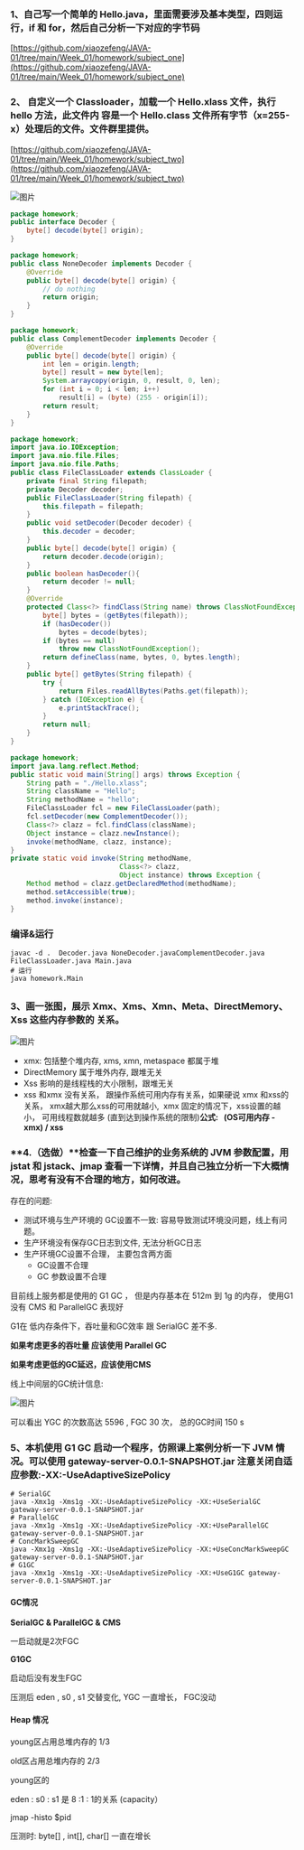### 1、自己写一个简单的 Hello.java，里面需要涉及基本类型，四则运行，if 和 for，然后自己分析一下对应的字节码

[https://github.com/xiaozefeng/JAVA-01/tree/main/Week_01/homework/subject_one](https://github.com/xiaozefeng/JAVA-01/tree/main/Week_01/homework/subject_one)


### 2、 自定义一个 Classloader，加载一个 Hello.xlass 文件，执行 hello 方法，此文件内 容是一个 Hello.class 文件所有字节（x=255-x）处理后的文件。文件群里提供。

[https://github.com/xiaozefeng/JAVA-01/tree/main/Week_01/homework/subject_two](https://github.com/xiaozefeng/JAVA-01/tree/main/Week_01/homework/subject_two)

![图片](https://uploader.shimo.im/f/FjjFHjf2x1BG3zQC.png!thumbnail?fileGuid=jVJcRYRRkD3hgWvC)

```java
package homework;
public interface Decoder {
    byte[] decode(byte[] origin);
}
```
```java
package homework;
public class NoneDecoder implements Decoder {
    @Override
    public byte[] decode(byte[] origin) {
        // do nothing
        return origin;
    }
}
```
```java
package homework;
public class ComplementDecoder implements Decoder {
    @Override
    public byte[] decode(byte[] origin) {
        int len = origin.length;
        byte[] result = new byte[len];
        System.arraycopy(origin, 0, result, 0, len);
        for (int i = 0; i < len; i++)
            result[i] = (byte) (255 - origin[i]);
        return result;
    }
}
```
```java
package homework;
import java.io.IOException;
import java.nio.file.Files;
import java.nio.file.Paths;
public class FileClassLoader extends ClassLoader {
    private final String filepath;
    private Decoder decoder;
    public FileClassLoader(String filepath) {
        this.filepath = filepath;
    }
    public void setDecoder(Decoder decoder) {
        this.decoder = decoder;
    }
    public byte[] decode(byte[] origin) {
        return decoder.decode(origin);
    }
    public boolean hasDecoder(){
        return decoder != null;
    }
    @Override
    protected Class<?> findClass(String name) throws ClassNotFoundException {
        byte[] bytes = (getBytes(filepath));
        if (hasDecoder())
            bytes = decode(bytes);
        if (bytes == null)
            throw new ClassNotFoundException();
        return defineClass(name, bytes, 0, bytes.length);
    }
    public byte[] getBytes(String filepath) {
        try {
            return Files.readAllBytes(Paths.get(filepath));
        } catch (IOException e) {
            e.printStackTrace();
        }
        return null;
    }
}
```
```java
package homework;
import java.lang.reflect.Method;
public static void main(String[] args) throws Exception {
    String path = "./Hello.xlass";
    String className = "Hello";
    String methodName = "hello";
    FileClassLoader fcl = new FileClassLoader(path);
    fcl.setDecoder(new ComplementDecoder());
    Class<?> clazz = fcl.findClass(className);
    Object instance = clazz.newInstance();
    invoke(methodName, clazz, instance);
}
private static void invoke(String methodName,
                           Class<?> clazz,
                           Object instance) throws Exception {
    Method method = clazz.getDeclaredMethod(methodName);
    method.setAccessible(true);
    method.invoke(instance);
}
```
### 编译&运行

```plain
javac -d .  Decoder.java NoneDecoder.javaComplementDecoder.java FileClassLoader.java Main.java
# 运行
java homework.Main
```
## 

### 3、画一张图，展示 Xmx、Xms、Xmn、Meta、DirectMemory、Xss 这些内存参数的 关系。

![图片](https://uploader.shimo.im/f/fpzzHQ3wpqAVtN3b.png!thumbnail?fileGuid=jVJcRYRRkD3hgWvC)

* xmx:  包括整个堆内存,  xms, xmn, metaspace 都属于堆
* DirectMemory 属于堆外内存, 跟堆无关
* Xss 影响的是线程栈的大小限制，跟堆无关
* xss 和xmx 没有关系， 跟操作系统可用内存有关系，如果硬说 xmx 和xss的关系， xmx越大那么xss的可用就越小,  xmx 固定的情况下，xss设置的越小， 可用线程数就越多 (直到达到操作系统的限制)**公式:   (OS可用内存 -  xmx) / xss**
#### 
### **4.（选做）**检查一下自己维护的业务系统的 JVM 参数配置，用 jstat 和 jstack、jmap 查看一下详情，并且自己独立分析一下大概情况，思考有没有不合理的地方，如何改进。

存在的问题:

* 测试环境与生产环境的 GC设置不一致:  容易导致测试环境没问题，线上有问题。
* 生产环境没有保存GC日志到文件, 无法分析GC日志
* 生产环境GC设置不合理， 主要包含两方面
    * GC设置不合理
    * GC 参数设置不合理

目前线上服务都是使用的 G1 GC ， 但是内存基本在 512m 到 1g 的内存， 使用G1 没有 CMS 和 ParallelGC 表现好

G1在 低内存条件下，吞吐量和GC效率 跟 SerialGC 差不多.

**如果考虑更多的吞吐量 应该使用  Parallel GC**

**如果考虑更低的GC延迟，应该使用CMS**

线上中间层的GC统计信息:

![图片](https://uploader.shimo.im/f/ZW7XI0cQsbwobTZV.png!thumbnail?fileGuid=jVJcRYRRkD3hgWvC)

可以看出 YGC 的次数高达 5596 ,  FGC 30 次， 总的GC时间 150 s

### 5、本机使用 G1 GC 启动一个程序，仿照课上案例分析一下 JVM 情况。可以使用 gateway-server-0.0.1-SNAPSHOT.jar 注意关闭自适应参数:-XX:-UseAdaptiveSizePolicy

```shell
# SerialGC
java -Xmx1g -Xms1g -XX:-UseAdaptiveSizePolicy -XX:+UseSerialGC  gateway-server-0.0.1-SNAPSHOT.jar
# ParallelGC
java -Xmx1g -Xms1g -XX:-UseAdaptiveSizePolicy -XX:+UseParallelGC gateway-server-0.0.1-SNAPSHOT.jar
# ConcMarkSweepGC
java -Xmx1g -Xms1g -XX:-UseAdaptiveSizePolicy -XX:+UseConcMarkSweepGC gateway-server-0.0.1-SNAPSHOT.jar
# G1GC
java -Xmx1g -Xms1g -XX:-UseAdaptiveSizePolicy -XX:+UseG1GC gateway-server-0.0.1-SNAPSHOT.jar
```
#### GC情况

**SerialGC & ParallelGC & CMS**

一启动就是2次FGC

**G1GC**

启动后没有发生FGC

压测后 eden  , s0 , s1 交替变化, YGC 一直增长， FGC没动

#### Heap 情况

young区占用总堆内存的  1/3

old区占用总堆内存的  2/3

young区的

eden :  s0 : s1 是  8 :1 :  1的关系 (capacity）

jmap -histo $pid

压测时:   byte[] , int[], char[] 一直在增长

